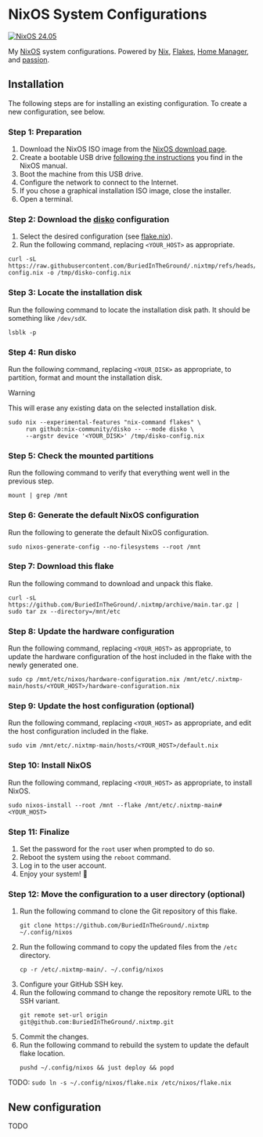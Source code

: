 <!-- ltex: enabled=true -->

# NixOS System Configurations

[![NixOS 24.05](https://img.shields.io/badge/NixOS-24.05-blue?logo=NixOS&logoColor=white)](https://nixos.org/)

My [NixOS](https://nixos.org) system configurations.
Powered by [Nix](https://github.com/NixOS/nix),
[Flakes](https://wiki.nixos.org/wiki/Flakes),
[Home Manager](https://github.com/nix-community/home-manager),
and [passion](https://www.dictionary.com/browse/passion).

## Installation

The following steps are for installing an existing configuration. To create a
new configuration, see below.

### Step 1: Preparation

1. Download the NixOS ISO image from the [NixOS download page](https://nixos.org/download/#nixos-iso).
2. Create a bootable USB drive [following the instructions](https://nixos.org/manual/nixos/stable/#sec-booting-from-usb) you find in the NixOS manual.
3. Boot the machine from this USB drive.
4. Configure the network to connect to the Internet.
5. If you chose a graphical installation ISO image, close the installer.
6. Open a terminal.

### Step 2: Download the [disko](https://github.com/nix-community/disko) configuration

1. Select the desired configuration (see [flake.nix](./flake.nix)).
2. Run the following command, replacing `<YOUR_HOST>` as appropriate.

```shell
curl -sL https://raw.githubusercontent.com/BuriedInTheGround/.nixtmp/refs/heads/main/hosts/<YOUR_HOST>/disko-config.nix -o /tmp/disko-config.nix
```

### Step 3: Locate the installation disk

Run the following command to locate the installation disk path. It should be something like `/dev/sdX`.

```shell
lsblk -p
```

### Step 4: Run disko

Run the following command, replacing `<YOUR_DISK>` as appropriate, to partition, format and mount the installation disk.

> [!WARNING]
> This will erase any existing data on the selected installation disk.

```shell
sudo nix --experimental-features "nix-command flakes" \
     run github:nix-community/disko -- --mode disko \
     --argstr device '<YOUR_DISK>' /tmp/disko-config.nix
```

### Step 5: Check the mounted partitions

Run the following command to verify that everything went well in the previous step.

```shell
mount | grep /mnt
```

### Step 6: Generate the default NixOS configuration

Run the following to generate the default NixOS configuration.

```shell
sudo nixos-generate-config --no-filesystems --root /mnt
```

### Step 7: Download this flake

Run the following command to download and unpack this flake.

```shell
curl -sL https://github.com/BuriedInTheGround/.nixtmp/archive/main.tar.gz | sudo tar zx --directory=/mnt/etc
```

### Step 8: Update the hardware configuration

Run the following command, replacing `<YOUR_HOST>` as appropriate, to update the hardware configuration of the host included in the flake with the newly generated one.

```shell
sudo cp /mnt/etc/nixos/hardware-configuration.nix /mnt/etc/.nixtmp-main/hosts/<YOUR_HOST>/hardware-configuration.nix
```

### Step 9: Update the host configuration (optional)

Run the following command, replacing `<YOUR_HOST>` as appropriate, and edit the host configuration included in the flake.

```shell
sudo vim /mnt/etc/.nixtmp-main/hosts/<YOUR_HOST>/default.nix
```

### Step 10: Install NixOS

Run the following command, replacing `<YOUR_HOST>` as appropriate, to install NixOS.

```shell
sudo nixos-install --root /mnt --flake /mnt/etc/.nixtmp-main#<YOUR_HOST>
```

### Step 11: Finalize

1. Set the password for the `root` user when prompted to do so.
2. Reboot the system using the `reboot` command.
3. Log in to the user account.
4. Enjoy your system! 🌷

### Step 12: Move the configuration to a user directory (optional)

1. Run the following command to clone the Git repository of this flake.
   ```shell
   git clone https://github.com/BuriedInTheGround/.nixtmp ~/.config/nixos
   ```
2. Run the following command to copy the updated files from the `/etc` directory.
   ```shell
   cp -r /etc/.nixtmp-main/. ~/.config/nixos
   ```
3. Configure your GitHub SSH key.
4. Run the following command to change the repository remote URL to the SSH variant.
   ```shell
   git remote set-url origin git@github.com:BuriedInTheGround/.nixtmp.git
   ```
5. Commit the changes.
6. Run the following command to rebuild the system to update the default flake location.
   ```shell
   pushd ~/.config/nixos && just deploy && popd
   ```

TODO: `sudo ln -s ~/.config/nixos/flake.nix /etc/nixos/flake.nix`

## New configuration

TODO

<!-- vim: set ft=markdown: -->
